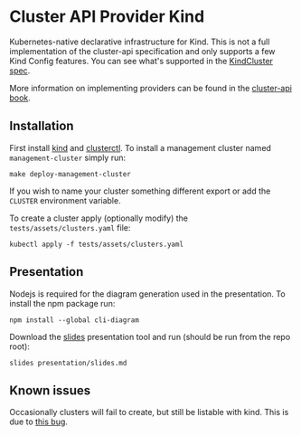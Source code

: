 # Cluster API Provider Kind

Kubernetes-native declarative infrastructure for Kind. This is not a full implementation of the cluster-api specification and only supports a few Kind Config features. You can see what's supported in the [KindCluster spec](api/v1alpha3/kindcluster_types.go).

More information on implementing providers can be found in the [cluster-api book](https://cluster-api.sigs.k8s.io/user/concepts.html#infrastructure-provider).

## Installation

First install [kind](https://kind.sigs.k8s.io/docs/user/quick-start/#installation) and [clusterctl](https://cluster-api.sigs.k8s.io/user/quick-start.html#install-clusterctl).
To install a management cluster named `management-cluster` simply run:

```shell
make deploy-management-cluster
```

If you wish to name your cluster something different export or add the `CLUSTER` environment variable.

To create a cluster apply (optionally modify) the `tests/assets/clusters.yaml` file:

```shell
kubectl apply -f tests/assets/clusters.yaml
```

## Presentation

Nodejs is required for the diagram generation used in the presentation. To install the npm package run:

```shell
npm install --global cli-diagram
```

Download the [slides](https://github.com/maaslalani/slides#installation) presentation tool and run (should be run from the repo root):

```shell
slides presentation/slides.md
```
## Known issues

Occasionally clusters will fail to create, but still be listable with kind. This is due to [this bug](https://github.com/kubernetes-sigs/kind/issues/2530).
